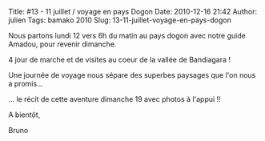 Title: #13 - 11 juillet / voyage en pays Dogon
Date: 2010-12-16 21:42
Author: julien
Tags: bamako 2010
Slug: 13-11-juillet-voyage-en-pays-dogon

Nous partons lundi 12 vers 6h du matin au pays dogon avec notre guide
Amadou, pour revenir dimanche.

</p>
4 jour de marche et de visites au coeur de la vallée de Bandiagara !

</p>
Une journée de voyage nous sépare des superbes paysages que l'on nous a
promis...  

... le récit de cette aventure dimanche 19 avec photos à l'appui !!

</p>
A bientôt,  

Bruno

</p>

